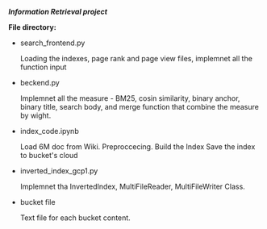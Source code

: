 ***Information Retrieval project***

**File directory:**
* search_frontend.py

  Loading the indexes, page rank and page view files, implemnet all the function input

* beckend.py

  Implemnet all the measure - BM25, cosin similarity, binary anchor, binary title, search body, and merge function that combine the measure by wight.

* index_code.ipynb

  Load 6M doc from Wiki.
  Preproccecing.
  Build the Index
  Save the index to bucket's cloud
* inverted_index_gcp1.py

  Implemnet tha InvertedIndex, MultiFileReader, MultiFileWriter Class.

* bucket file

  Text file for each bucket content.
